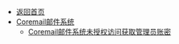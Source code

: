 - [返回首页](/)
- [Coremail邮件系统](Coremail邮件系统/)
  - [Coremail邮件系统未授权访问获取管理员账密](Coremail邮件系统/Coremail邮件系统未授权访问获取管理员账密.md)

